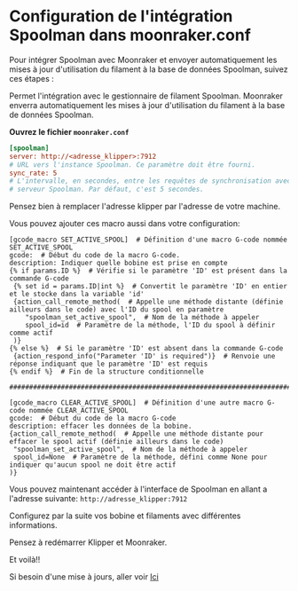 # Configuration de l'intégration Spoolman dans moonraker.conf

Pour intégrer Spoolman avec Moonraker et envoyer automatiquement les mises à jour d'utilisation du filament à la base de données Spoolman, suivez ces étapes :

   Permet l'intégration avec le gestionnaire de filament Spoolman. Moonraker enverra automatiquement les mises à jour d'utilisation du filament à la base de données Spoolman.

 **Ouvrez le fichier `moonraker.conf`**

   ```ini
   [spoolman]
   server: http://<adresse_klipper>:7912
   # URL vers l'instance Spoolman. Ce paramètre doit être fourni.
   sync_rate: 5
   # L'intervalle, en secondes, entre les requêtes de synchronisation avec le
   # serveur Spoolman. Par défaut, c'est 5 secondes.
   ```

Pensez bien à remplacer l'adresse klipper par l'adresse de votre machine.

Vous pouvez ajouter ces macro aussi dans votre configuration:
   ```
   [gcode_macro SET_ACTIVE_SPOOL]  # Définition d'une macro G-code nommée SET_ACTIVE_SPOOL
gcode:  # Début du code de la macro G-code.
description: Indiquer quelle bobine est prise en compte
  {% if params.ID %}  # Vérifie si le paramètre 'ID' est présent dans la commande G-code
    {% set id = params.ID|int %}  # Convertit le paramètre 'ID' en entier et le stocke dans la variable 'id'
    {action_call_remote_method(  # Appelle une méthode distante (définie ailleurs dans le code) avec l'ID du spool en paramètre
       "spoolman_set_active_spool",  # Nom de la méthode à appeler
       spool_id=id  # Paramètre de la méthode, l'ID du spool à définir comme actif
    )}
  {% else %}  # Si le paramètre 'ID' est absent dans la commande G-code
    {action_respond_info("Parameter 'ID' is required")}  # Renvoie une réponse indiquant que le paramètre 'ID' est requis
  {% endif %}  # Fin de la structure conditionnelle

############################################################################################################################

[gcode_macro CLEAR_ACTIVE_SPOOL]  # Définition d'une autre macro G-code nommée CLEAR_ACTIVE_SPOOL
gcode:  # Début du code de la macro G-code
description: effacer les données de la bobine.
  {action_call_remote_method(  # Appelle une méthode distante pour effacer le spool actif (définie ailleurs dans le code)
    "spoolman_set_active_spool",  # Nom de la méthode à appeler
    spool_id=None  # Paramètre de la méthode, défini comme None pour indiquer qu'aucun spool ne doit être actif
  )}
   ```

Vous pouvez maintenant accéder à l'interface de Spoolman en allant a l'adresse suivante:
      ```
      http://adresse_klipper:7912
      ```

Configurez par la suite vos bobine et filaments avec différentes informations.

Pensez à redémarrer Klipper et Moonraker.

Et voilà!!

Si besoin d'une mise à jours, aller voir [Ici](https://github.com/Eloura74/SpoolMan.md/blob/main/Mise_à_jour.md)
